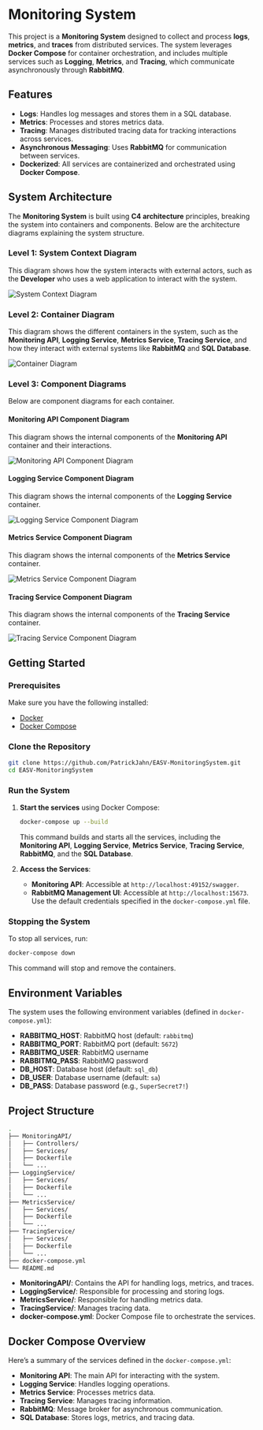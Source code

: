 
# Monitoring System

This project is a **Monitoring System** designed to collect and process **logs**, **metrics**, and **traces** from distributed services. The system leverages **Docker Compose** for container orchestration, and includes multiple services such as **Logging**, **Metrics**, and **Tracing**, which communicate asynchronously through **RabbitMQ**.

## Features

- **Logs**: Handles log messages and stores them in a SQL database.
- **Metrics**: Processes and stores metrics data.
- **Tracing**: Manages distributed tracing data for tracking interactions across services.
- **Asynchronous Messaging**: Uses **RabbitMQ** for communication between services.
- **Dockerized**: All services are containerized and orchestrated using **Docker Compose**.

## System Architecture

The **Monitoring System** is built using **C4 architecture** principles, breaking the system into containers and components. Below are the architecture diagrams explaining the system structure.

### Level 1: System Context Diagram

This diagram shows how the system interacts with external actors, such as the **Developer** who uses a web application to interact with the system.

![System Context Diagram](diagrams/SystemContext-001.png)

### Level 2: Container Diagram

This diagram shows the different containers in the system, such as the **Monitoring API**, **Logging Service**, **Metrics Service**, **Tracing Service**, and how they interact with external systems like **RabbitMQ** and **SQL Database**.

![Container Diagram](diagrams/Monitoring-Container-001.png)

### Level 3: Component Diagrams

Below are component diagrams for each container.

#### Monitoring API Component Diagram

This diagram shows the internal components of the **Monitoring API** container and their interactions.

![Monitoring API Component Diagram](diagrams/Monitoring-api-Component-001.png)

#### Logging Service Component Diagram

This diagram shows the internal components of the **Logging Service** container.

![Logging Service Component Diagram](diagrams/Logging-Component-002.png)

#### Metrics Service Component Diagram

This diagram shows the internal components of the **Metrics Service** container.

![Metrics Service Component Diagram](diagrams/Metrics-Component-003.png)

#### Tracing Service Component Diagram

This diagram shows the internal components of the **Tracing Service** container.

![Tracing Service Component Diagram](diagrams/Tracing-Component-004.png)

## Getting Started

### Prerequisites

Make sure you have the following installed:

- [Docker](https://docs.docker.com/get-docker/)
- [Docker Compose](https://docs.docker.com/compose/install/)

### Clone the Repository

```bash
git clone https://github.com/PatrickJahn/EASV-MonitoringSystem.git
cd EASV-MonitoringSystem
```

### Run the System

1. **Start the services** using Docker Compose:

    ```bash
    docker-compose up --build
    ```

   This command builds and starts all the services, including the **Monitoring API**, **Logging Service**, **Metrics Service**, **Tracing Service**, **RabbitMQ**, and the **SQL Database**.

2. **Access the Services**:

   - **Monitoring API**: Accessible at `http://localhost:49152/swagger`.
   - **RabbitMQ Management UI**: Accessible at `http://localhost:15673`. Use the default credentials specified in the `docker-compose.yml` file.

### Stopping the System

To stop all services, run:

```bash
docker-compose down
```

This command will stop and remove the containers.

## Environment Variables

The system uses the following environment variables (defined in `docker-compose.yml`):

- **RABBITMQ_HOST**: RabbitMQ host (default: `rabbitmq`)
- **RABBITMQ_PORT**: RabbitMQ port (default: `5672`)
- **RABBITMQ_USER**: RabbitMQ username
- **RABBITMQ_PASS**: RabbitMQ password
- **DB_HOST**: Database host (default: `sql_db`)
- **DB_USER**: Database username (default: `sa`)
- **DB_PASS**: Database password (e.g., `SuperSecret7!`)

## Project Structure

```bash
.
├── MonitoringAPI/
│   ├── Controllers/
│   ├── Services/
│   ├── Dockerfile
│   └── ...
├── LoggingService/
│   ├── Services/
│   ├── Dockerfile
│   └── ...
├── MetricsService/
│   ├── Services/
│   ├── Dockerfile
│   └── ...
├── TracingService/
│   ├── Services/
│   ├── Dockerfile
│   └── ...
├── docker-compose.yml
└── README.md
```

- **MonitoringAPI/**: Contains the API for handling logs, metrics, and traces.
- **LoggingService/**: Responsible for processing and storing logs.
- **MetricsService/**: Responsible for handling metrics data.
- **TracingService/**: Manages tracing data.
- **docker-compose.yml**: Docker Compose file to orchestrate the services.

## Docker Compose Overview

Here’s a summary of the services defined in the `docker-compose.yml`:

- **Monitoring API**: The main API for interacting with the system.
- **Logging Service**: Handles logging operations.
- **Metrics Service**: Processes metrics data.
- **Tracing Service**: Manages tracing information.
- **RabbitMQ**: Message broker for asynchronous communication.
- **SQL Database**: Stores logs, metrics, and tracing data.
